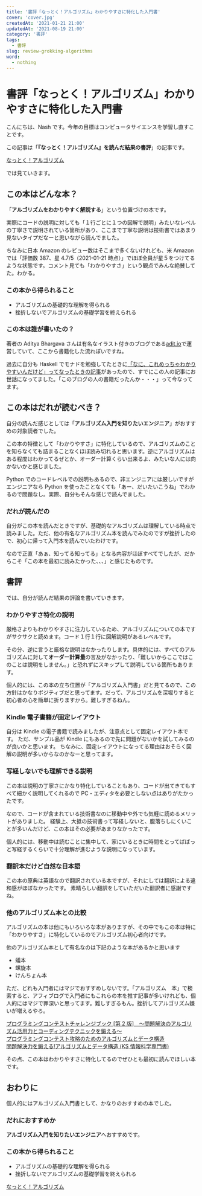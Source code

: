 ```yaml
---
title: '書評「なっとく！アルゴリズム」わかりやすさに特化した入門書'
cover: 'cover.jpg'
createdAt: '2021-01-21 21:00'
updatedAt: '2021-08-19 21:00'
category: '書評'
tags:
  - 書評
slug: review-grokking-algorithms
word:
  - nothing
---
```


# 書評「なっとく！アルゴリズム」わかりやすさに特化した入門書

こんにちは、Nash です。今年の目標はコンピュータサイエンスを学習し直すことです。

この記事は「**『なっとく！アルゴリズム』を読んだ結果の書評**」の記事です。

<!-- amazon -->
<div class="af-moshi-container">
<a href="//af.moshimo.com/af/c/click?a_id=1847646&amp;p_id=170&amp;pc_id=185&amp;pl_id=4062&amp;url=https%3A%2F%2Fwww.amazon.co.jp%2Fdp%2FB01N14WBX3" rel="nofollow" referrerpolicy="no-referrer-when-downgrade"><img src="https://images-fe.ssl-images-amazon.com/images/I/61bXMHbyv3L._SL160_.jpg" alt="" style="border: none;" /><br />なっとく！アルゴリズム</a><img src="//i.moshimo.com/af/i/impression?a_id=1847646&amp;p_id=170&amp;pc_id=185&amp;pl_id=4062" alt="" width="1" height="1" style="border: 0px;" />
</div>
<!-- //amazon -->

では見ていきます。

## この本はどんな本？

「**アルゴリズムをわかりやすく解説する**」という位置づけの本です。

実際にコードの説明に対しても「１行ごとに１つの図解で説明」みたいなレベルの丁寧さで説明されている箇所があり、ここまで丁寧な説明は技術書ではあまり見ないタイプだなーと思いながら読んでました。

ちなみに日本 Amazon のレビュー数はそこまで多くないけれども、米 Amazon では「評価数 387、星 4.7/5（2021-01-21 時点）」でほぼ全員が星５をつけてるような状態です。コメント見ても「わかりやすさ」という観点でみんな絶賛してた。わかる。

### この本から得られること

- アルゴリズムの基礎的な理解を得られる
- 挫折しないでアルゴリズムの基礎学習を終えられる

### この本は誰が書いたの？

著者の Aditya Bhargava さんは有名なイラスト付きのブログである[adit.io](https://adit.io)で運営していて、ここから書籍化した流れぽいですね。

過去に自分も Haskell でモナドを勉強してたときに[「なに、これめっちゃわかりやすいんだけど」ってなったときの記事](https://adit.io/posts/2013-04-17-functors,_applicatives,_and_monads_in_pictures.html)があったので、すでにこの人の記事にお世話になってました。「このブログの人の書籍だったんか・・・」って今なってます。

## この本はだれが読むべき？

自分の読んだ感じとしては「**アルゴリズム入門を知りたいエンジニア**」がおすすめの対象読者でした。

この本の特徴として「わかりやすさ」に特化しているので、アルゴリズムのことを知らなくても詰まることなくほぼ読み切れると思います。逆にアルゴリズムはある程度はわかってるぜとか、オーダー計算くらい出来るよ、みたいな人には向かないかと感じました。

Python でのコードレベルでの説明もあるので、非エンジニアには厳しいですがエンジニアなら Python を使ったことなくても「あー、だいたいこうね」でわかるので問題なし。実際、自分もそんな感じで読んでました。

### だれが読んだの

自分がこの本を読んだときですが、基礎的なアルゴリズムは理解している時点で読みました。ただ、他の有名なアルゴリズム本を読んでみたのですが挫折したので、初心に帰って入門本を読んでいたわけです。

なので正直「あぁ、知ってる知ってる」となる内容がほぼすべてでしたが、だからこそ「この本を最初に読みたかった、、、」と感じたものです。

## 書評

では、自分が読んだ結果の評論を書いていきます。

### わかりやすさ特化の説明

厳格さよりもわかりやすさに注力しているため、アルゴリズムについての本ですがサクサクと読めます。コード１行１行に図解説明があるレベルです。

その分、逆に言うと厳格な説明はなかったりします。具体的には、すべてのアルゴリズムに対して**オーダー計算量**の言及がなかったり、「難しいからここではこのことは説明をしません。」と恐れずにスキップして説明している箇所もあります。

個人的には、この本の立ち位置が「アルゴリズム入門書」だと見てるので、この方針はかなりポジティブだと思ってます。だって、アルゴリズムを深堀りすると初心者の心を簡単に折りますから。難しすぎるねん。

### Kindle 電子書籍が固定レイアウト

自分は Kindle の電子書籍で読みましたが、注意点として固定レイアウト本です。
ただ、サンプル品が Kindle にもあるので先に問題がないかを試してみるのが良いかと思います。
ちなみに、固定レイアウトになってる理由はおそらく図解の説明が多いからなのかなーと思ってます。

### 写経しないでも理解できる説明

この本は説明の丁寧さにかなり特化していることもあり、コードが出てきてもすべて細かく説明してくれるので PC・エディタを必要としない点はありがたかったです。

なので、コードが含まれている技術書なのに移動中や外でも気軽に読めるメリットがありました。
経験上、大抵の技術書って写経しないと、腹落ちしにくいことが多いんだけど、この本はその必要があまりなかったです。

個人的には、移動中は読むことに集中して、家にいるときに時間をとってばばっと写経するくらいで十分理解が進むような説明になっています。

### 翻訳本だけど自然な日本語

この本の原典は英語なので翻訳されている本ですが、それにしては翻訳による違和感がほぼなかったです。
素晴らしい翻訳をしていただいた翻訳者に感謝ですね。

### 他のアルゴリズム本との比較

アルゴリズムの本は他にもいろいろな本がありますが、その中でもこの本は特に「わかりやすさ」に特化しているのでアルゴリズム初心者向けです。

他のアルゴリズム本として有名なのは下記のような本があるかと思います

- 蟻本
- 螺旋本
- けんちょん本

ただ、どれも入門者にはマジでおすすめしないです。「アルゴリズム　本」で検索すると、アフィブログで入門者にもこれらの本を推す記事が多いけれども、個人的にはマジで罪深いと思ってます。難しすぎるもん。挫折してアルゴリズム嫌いが増えるやろ。

<!-- 蟻 -->
<div class="af-moshi-container">
<a href="//af.moshimo.com/af/c/click?a_id=1847646&amp;p_id=170&amp;pc_id=185&amp;pl_id=4062&amp;url=https%3A%2F%2Fwww.amazon.co.jp%2Fdp%2FB00CY9256C" rel="nofollow" referrerpolicy="no-referrer-when-downgrade"><img src="https://images-fe.ssl-images-amazon.com/images/I/41oruV+aJIL._SL160_.jpg" alt="" style="border: none;" /><br />プログラミングコンテストチャレンジブック [第 2 版]　～問題解決のアルゴリズム活用力とコーディングテクニックを鍛える～</a><img src="//i.moshimo.com/af/i/impression?a_id=1847646&amp;p_id=170&amp;pc_id=185&amp;pl_id=4062" alt="" width="1" height="1" style="border: 0px;" />
</div>
<!--  -->

<!-- 螺旋 -->
<div class="af-moshi-container">
<a href="//af.moshimo.com/af/c/click?a_id=1847646&amp;p_id=170&amp;pc_id=185&amp;pl_id=4062&amp;url=https%3A%2F%2Fwww.amazon.co.jp%2Fdp%2FB00U5MVXZO" rel="nofollow" referrerpolicy="no-referrer-when-downgrade"><img src="https://images-fe.ssl-images-amazon.com/images/I/51GbST65OIL._SL160_.jpg" alt="" style="border: none;" /><br />プログラミングコンテスト攻略のためのアルゴリズムとデータ構造</a><img src="//i.moshimo.com/af/i/impression?a_id=1847646&amp;p_id=170&amp;pc_id=185&amp;pl_id=4062" alt="" width="1" height="1" style="border: 0px;" />
</div>
<!--  -->

<!--  -->
<div class="af-moshi-container">
<a href="//af.moshimo.com/af/c/click?a_id=1847646&amp;p_id=170&amp;pc_id=185&amp;pl_id=4062&amp;url=https%3A%2F%2Fwww.amazon.co.jp%2Fdp%2F4065128447" rel="nofollow" referrerpolicy="no-referrer-when-downgrade"><img src="https://images-fe.ssl-images-amazon.com/images/I/51OK2x1LvbL._SL160_.jpg" alt="" style="border: none;" /><br />問題解決力を鍛える!アルゴリズムとデータ構造 (KS 情報科学専門書)</a><img src="//i.moshimo.com/af/i/impression?a_id=1847646&amp;p_id=170&amp;pc_id=185&amp;pl_id=4062" alt="" width="1" height="1" style="border: 0px;" />
</div>
<!--  -->

その点、この本はわかりやすさに特化してるのでぜひとも最初に読んでほしい本です。

## おわりに

個人的にはアルゴリズム入門書として、かなりのおすすめの本でした。

### だれにおすすめか

**アルゴリズム入門を知りたいエンジニア**へおすすめです。

### この本から得られること

- アルゴリズムの基礎的な理解を得られる
- 挫折しないでアルゴリズムの基礎学習を終えられる

<!-- amazon -->
<div class="af-moshi-container">
<a href="//af.moshimo.com/af/c/click?a_id=1847646&amp;p_id=170&amp;pc_id=185&amp;pl_id=4062&amp;url=https%3A%2F%2Fwww.amazon.co.jp%2Fdp%2FB01N14WBX3" rel="nofollow" referrerpolicy="no-referrer-when-downgrade"><img src="https://images-fe.ssl-images-amazon.com/images/I/61bXMHbyv3L._SL160_.jpg" alt="" style="border: none;" /><br />なっとく！アルゴリズム</a><img src="//i.moshimo.com/af/i/impression?a_id=1847646&amp;p_id=170&amp;pc_id=185&amp;pl_id=4062" alt="" width="1" height="1" style="border: 0px;" />
</div>
<!--  -->
